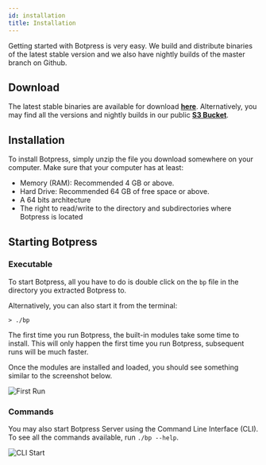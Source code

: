 ```yaml
---
id: installation
title: Installation
---
```


Getting started with Botpress is very easy. We build and distribute binaries of the latest stable version and we also have nightly builds of the master branch on Github.

## Download

The latest stable binaries are available for download [**here**](https://botpress.io/download). Alternatively, you may find all the versions and nightly builds in our public [**S3 Bucket**](https://s3.amazonaws.com/botpress-binaries/index.html).

## Installation

To install Botpress, simply unzip the file you download somewhere on your computer. Make sure that your computer has at least:

- Memory (RAM): Recommended 4 GB or above.
- Hard Drive: Recommended 64 GB of free space or above.
- A 64 bits architecture
- The right to read/write to the directory and subdirectories where Botpress is located

## Starting Botpress

### Executable

To start Botpress, all you have to do is double click on the `bp` file in the directory you extracted Botpress to.

Alternatively, you can also start it from the terminal:

```
> ./bp
```

The first time you run Botpress, the built-in modules take some time to install. This will only happen the first time you run Botpress, subsequent runs will be much faster.

Once the modules are installed and loaded, you should see something similar to the screenshot below.

![First Run](/img/server-start.png)

### Commands

You may also start Botpress Server using the Command Line Interface (CLI). To see all the commands available, run `./bp --help`.

![CLI Start](/img/cli-help.png)
